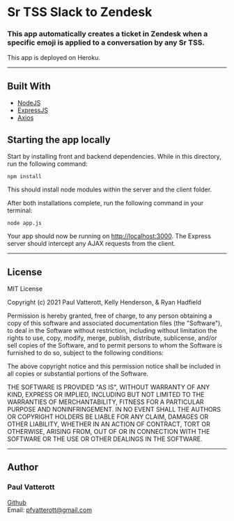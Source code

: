 # Sr TSS Slack to Zendesk

### This app automatically creates a ticket in Zendesk when a specific emoji is applied to a conversation by any Sr TSS.


This app is deployed on Heroku.


---


## Built With

- [NodeJS](https://nodejs.dev/)
- [ExpressJS](https://expressjs.com/)
- [Axios](https://axios-http.com/)

## Starting the app locally

Start by installing front and backend dependencies. While in this directory, run the following command:

```
npm install
```

This should install node modules within the server and the client folder.

After both installations complete, run the following command in your terminal:

```
node app.js
```

Your app should now be running on <http://localhost:3000>. The Express server should intercept any AJAX requests from the client.

---

## License

MIT License

Copyright (c) 2021 Paul Vatterott, Kelly Henderson, & Ryan Hadfield

Permission is hereby granted, free of charge, to any person obtaining a copy of this software and associated documentation files (the "Software"), to deal in the Software without restriction, including without limitation the rights to use, copy, modify, merge, publish, distribute, sublicense, and/or sell copies of the Software, and to permit persons to whom the Software is furnished to do so, subject to the following conditions:

The above copyright notice and this permission notice shall be included in all copies or substantial portions of the Software.

THE SOFTWARE IS PROVIDED "AS IS", WITHOUT WARRANTY OF ANY KIND, EXPRESS OR IMPLIED, INCLUDING BUT NOT LIMITED TO THE WARRANTIES OF MERCHANTABILITY, FITNESS FOR A PARTICULAR PURPOSE AND NONINFRINGEMENT. IN NO EVENT SHALL THE AUTHORS OR COPYRIGHT HOLDERS BE LIABLE FOR ANY CLAIM, DAMAGES OR OTHER LIABILITY, WHETHER IN AN ACTION OF CONTRACT, TORT OR OTHERWISE, ARISING FROM, OUT OF OR IN CONNECTION WITH THE SOFTWARE OR THE USE OR OTHER DEALINGS IN THE SOFTWARE.

---
## Author

### Paul Vatterott

[Github](https://github.com/pfvatterott) <br>
Email: pfvatterott@gmail.com
